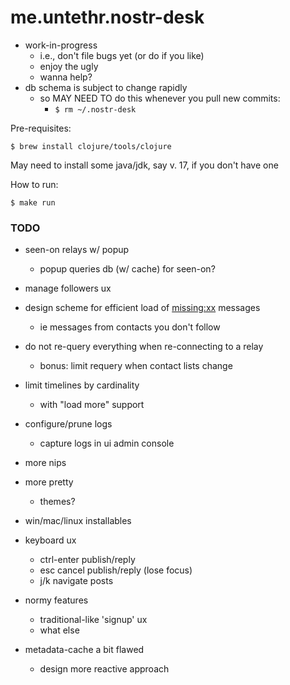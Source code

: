 # me.untethr.nostr-desk


* work-in-progress
  - i.e., don't file bugs yet (or do if you like)
  - enjoy the ugly
  - wanna help?
* db schema is subject to change rapidly
  - so MAY NEED TO do this whenever you pull new commits:
    - `$ rm ~/.nostr-desk` 

Pre-requisites:

```
$ brew install clojure/tools/clojure
```

May need to install some java/jdk, say v. 17, if you don't have one

How to run:

```
$ make run
```

### TODO
* seen-on relays w/ popup
  * popup queries db (w/ cache) for seen-on?
* manage followers ux
* design scheme for efficient load of <missing:xx> messages
  * ie messages from contacts you don't follow
* do not re-query everything when re-connecting to a relay
  * bonus: limit requery when contact lists change
* limit timelines by cardinality
  * with "load more" support
* configure/prune logs
  * capture logs in ui admin console
* more nips
* more pretty
  * themes?
* win/mac/linux installables
* keyboard ux
  * ctrl-enter publish/reply
  * esc cancel publish/reply (lose focus)
  * j/k navigate posts
* normy features
  * traditional-like 'signup' ux
  * what else


* metadata-cache a bit flawed
  * design more reactive approach
